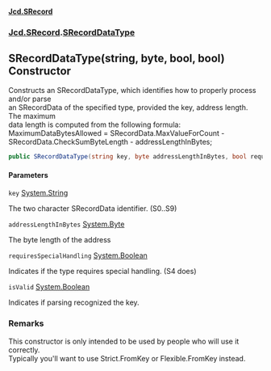 #### [Jcd.SRecord](index.md 'index')
### [Jcd.SRecord](Jcd.SRecord.md 'Jcd.SRecord').[SRecordDataType](Jcd.SRecord.SRecordDataType.md 'Jcd.SRecord.SRecordDataType')

## SRecordDataType(string, byte, bool, bool) Constructor

Constructs an SRecordDataType, which identifies how to properly process and/or parse  
an SRecordData of the specified type, provided the key, address length. The maximum  
data length is computed from the following formula:  
MaximumDataBytesAllowed = SRecordData.MaxValueForCount - SRecordData.CheckSumByteLength - addressLengthInBytes;

```csharp
public SRecordDataType(string key, byte addressLengthInBytes, bool requiresSpecialHandling=false, bool isValid=true);
```
#### Parameters

<a name='Jcd.SRecord.SRecordDataType.SRecordDataType(string,byte,bool,bool).key'></a>

`key` [System.String](https://docs.microsoft.com/en-us/dotnet/api/System.String 'System.String')

The two character SRecordData identifier. (S0..S9)

<a name='Jcd.SRecord.SRecordDataType.SRecordDataType(string,byte,bool,bool).addressLengthInBytes'></a>

`addressLengthInBytes` [System.Byte](https://docs.microsoft.com/en-us/dotnet/api/System.Byte 'System.Byte')

The byte length of the address

<a name='Jcd.SRecord.SRecordDataType.SRecordDataType(string,byte,bool,bool).requiresSpecialHandling'></a>

`requiresSpecialHandling` [System.Boolean](https://docs.microsoft.com/en-us/dotnet/api/System.Boolean 'System.Boolean')

Indicates if the type requires special handling. (S4 does)

<a name='Jcd.SRecord.SRecordDataType.SRecordDataType(string,byte,bool,bool).isValid'></a>

`isValid` [System.Boolean](https://docs.microsoft.com/en-us/dotnet/api/System.Boolean 'System.Boolean')

Indicates if parsing recognized the key.

### Remarks
This constructor is only intended to be used by people who will use it correctly.  
Typically you'll want to use Strict.FromKey or Flexible.FromKey instead.